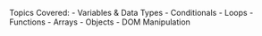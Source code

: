 Topics Covered:
    - Variables & Data Types
    - Conditionals
    - Loops
    - Functions
    - Arrays
    - Objects
    - DOM Manipulation
    